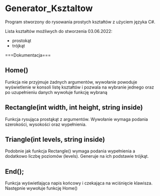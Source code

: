 # Generator_Ksztaltow
 
Program stworzony do rysowania prostych kształtów z użyciem języka C#.

Lista kształtów możliwych do stworzenia 03.06.2022:
- prostokąt
- trójkąt

===Dokumentacja===

Home()
----------
Funkcja nie przyjmuje żadnych argumentów, wywołanie powoduje wyświetlenie w konsoli listę kształtów i pozwala na wybranie jednego oraz po uzupełnieniu danych wywołuje funkcję wybraną

Rectangle(int width, int height, string inside)
----------
Funkcja rysująca prostąkąt z argumentów. Wywołanie wymaga podania szerokości, wysokości oraz wypełnienia. 

Triangle(int levels, string inside)
---------
Podobnie jak funkcja Rectangle() wymaga podania wypełnienia a dodatkowo liczbę poziomów (levels). Generuje na ich podstawie trójkąt.

End();
----------
Funkcja wyświetlająca napis końcowy i czekająca na wciśnięcie klawisza. Następnie wywołuje funkcję Home()